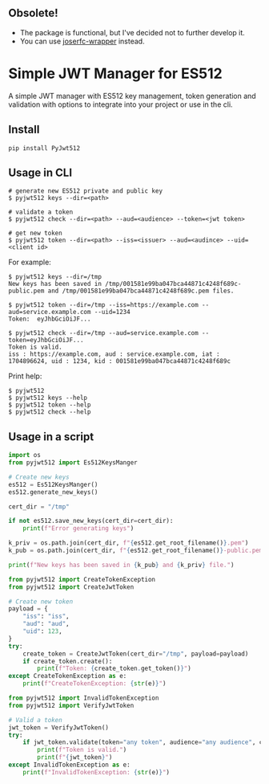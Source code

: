 ## Obsolete!
 - The package is functional, but I've decided not to further develop it.
 - You can use [joserfc-wrapper](https://github.com/heximcz/joserfc-wrapper) instead.

#
# Simple JWT Manager for ES512

A simple JWT manager with ES512 key management, token generation and validation with options to integrate into your project or use in the cli.

## Install

`pip install PyJwt512`

## Usage in CLI

```
# generate new ES512 private and public key
$ pyjwt512 keys --dir=<path>

# validate a token
$ pyjwt512 check --dir=<path> --aud=<audience> --token=<jwt token>

# get new token
$ pyjwt512 token --dir=<path> --iss=<issuer> --aud=<audince> --uid=<client id>
```

For example:

```
$ pyjwt512 keys --dir=/tmp
New keys has been saved in /tmp/001581e99ba047bca44871c4248f689c-public.pem and /tmp/001581e99ba047bca44871c4248f689c.pem files.
```
```
$ pyjwt512 token --dir=/tmp --iss=https://example.com --aud=service.example.com --uid=1234
Token:  eyJhbGciOiJF...
```
```
$ pyjwt512 check --dir=/tmp --aud=service.example.com --token=eyJhbGciOiJF...
Token is valid.
iss : https://example.com, aud : service.example.com, iat : 1704896624, uid : 1234, kid : 001581e99ba047bca44871c4248f689c
```

Print help:
```
$ pyjwt512
$ pyjwt512 keys --help
$ pyjwt512 token --help
$ pyjwt512 check --help
```

## Usage in a script

```python
import os
from pyjwt512 import Es512KeysManger

# Create new keys
es512 = Es512KeysManger()
es512.generate_new_keys()

cert_dir = "/tmp"

if not es512.save_new_keys(cert_dir=cert_dir):
    print(f"Error generating keys")

k_priv = os.path.join(cert_dir, f"{es512.get_root_filename()}.pem")
k_pub = os.path.join(cert_dir, f"{es512.get_root_filename()}-public.pem")

print(f"New keys has been saved in {k_pub} and {k_priv} file.")

```

```python
from pyjwt512 import CreateTokenException
from pyjwt512 import CreateJwtToken

# Create new token
payload = {
    "iss": "iss",
    "aud": "aud",
    "uid": 123,
}
try:
    create_token = CreateJwtToken(cert_dir="/tmp", payload=payload)
    if create_token.create():
        print(f"Token: {create_token.get_token()}")
except CreateTokenException as e:
    print(f"CreateTokenException: {str(e)}")
```

```python
from pyjwt512 import InvalidTokenException
from pyjwt512 import VerifyJwtToken

# Valid a token
jwt_token = VerifyJwtToken()
try:
    if jwt_token.validate(token="any token", audience="any audience", cert_dir="/tmp"):
        print(f"Token is valid.")
        print(f"{jwt_token}")
except InvalidTokenException as e:
    print(f"InvalidTokenException: {str(e)}")
```
